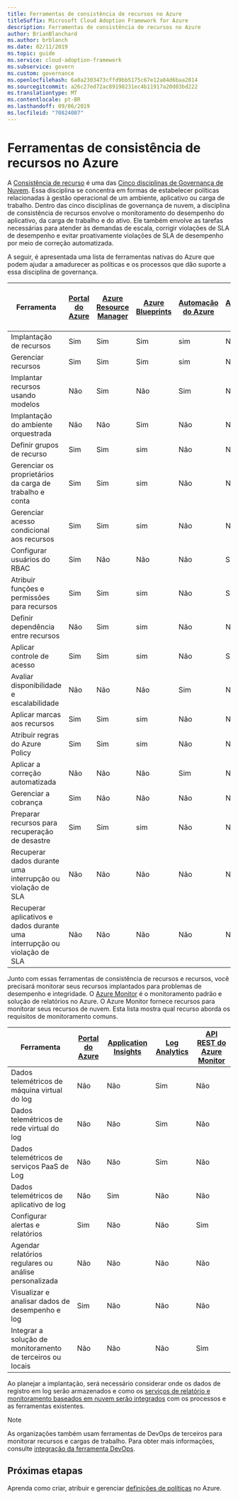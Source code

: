 ```yaml
---
title: Ferramentas de consistência de recursos no Azure
titleSuffix: Microsoft Cloud Adoption Framework for Azure
description: Ferramentas de consistência de recursos no Azure
author: BrianBlanchard
ms.author: brblanch
ms.date: 02/11/2019
ms.topic: guide
ms.service: cloud-adoption-framework
ms.subservice: govern
ms.custom: governance
ms.openlocfilehash: 6a0a2303473cffd9bb5175c67e12a84d6baa2814
ms.sourcegitcommit: a26c27ed72ac89198231ec4b11917a20d03bd222
ms.translationtype: MT
ms.contentlocale: pt-BR
ms.lasthandoff: 09/06/2019
ms.locfileid: "70824087"
---
```

# <a name="resource-consistency-tools-in-azure"></a>Ferramentas de consistência de recursos no Azure

A [Consistência de recurso](index.md) é uma das [Cinco disciplinas de Governança de Nuvem](../governance-disciplines.md). Essa disciplina se concentra em formas de estabelecer políticas relacionadas à gestão operacional de um ambiente, aplicativo ou carga de trabalho. Dentro das cinco disciplinas de governança de nuvem, a disciplina de consistência de recursos envolve o monitoramento do desempenho do aplicativo, da carga de trabalho e do ativo. Ele também envolve as tarefas necessárias para atender às demandas de escala, corrigir violações de SLA de desempenho e evitar proativamente violações de SLA de desempenho por meio de correção automatizada.

A seguir, é apresentada uma lista de ferramentas nativas do Azure que podem ajudar a amadurecer as políticas e os processos que dão suporte a essa disciplina de governança.

| Ferramenta | [Portal do Azure](https://azure.microsoft.com/features/azure-portal)  | [Azure Resource Manager](/azure/azure-resource-manager/resource-group-overview)  | [Azure Blueprints](/azure/governance/blueprints/overview) | [Automação do Azure](/azure/automation/automation-intro) | [Azure AD](/azure/active-directory/fundamentals/active-directory-whatis) | [Serviço de Backup do Azure](/azure/backup/backup-introduction-to-azure-backup) | [Azure Site Recovery](/azure/site-recovery/site-recovery-overview) |
|---------|---------|---------|---------|---------|---------|---------|---------|
| Implantação de recursos                             | Sim | Sim | Sim | sim | Não  | Não | Não |
| Gerenciar recursos                             | Sim | Sim | Sim | sim | Não  | Não | Não |
| Implantar recursos usando modelos             | Não  | Sim | Não  | Sim | Não  | Não | Não |
| Implantação do ambiente orquestrada          | Não  | Não  | Sim | Não  | Não  | Não | Não |
| Definir grupos de recurso                       | Sim | Sim | sim | Não  | Não  | Não | Não |
| Gerenciar os proprietários da carga de trabalho e conta           | Sim | Sim | sim | Não  | Não  | Não | Não |
| Gerenciar acesso condicional aos recursos       | Sim | Sim | sim | Não  | Não  | Não | Não |
| Configurar usuários do RBAC                         | Sim | Não  | Não  | Não  | Sim | Não | Não |
| Atribuir funções e permissões para recursos | Sim | Sim | sim | Não  | Sim | Não | Não |
| Definir dependência entre recursos        | Não  | Sim | sim | Não  | Não  | Não | Não |
| Aplicar controle de acesso                         | Sim | Sim | sim | Não  | Sim | Não | Não |
| Avaliar disponibilidade e escalabilidade          | Não  | Não  | Não  | Sim | Não  | Não | Não |
| Aplicar marcas aos recursos                      | Sim | Sim | sim | Não  | Não  | Não | Não |
| Atribuir regras do Azure Policy                    | Sim | Sim | sim | Não  | Não  | Não | Não |
| Aplicar a correção automatizada                  | Não  | Não  | Não  | Sim | Não  | Não | Não |
| Gerenciar a cobrança                               | Sim | Não  | Não  | Não  | Não  | Não | Não |
| Preparar recursos para recuperação de desastre         | Sim | Sim | sim | Não  | Não  | Sim | Sim |
|Recuperar dados durante uma interrupção ou violação de SLA     | Não | Não  | Não  | Não  | Não  | Sim | Sim |
|Recuperar aplicativos e dados durante uma interrupção ou violação de SLA     | Não | Não  | Não  | Não  | Não  | Sim | Sim |

Junto com essas ferramentas de consistência de recursos e recursos, você precisará monitorar seus recursos implantados para problemas de desempenho e integridade. O [Azure Monitor](/azure/azure-monitor/overview) é o monitoramento padrão e solução de relatórios no Azure. O Azure Monitor fornece recursos para monitorar seus recursos de nuvem. Esta lista mostra qual recurso aborda os requisitos de monitoramento comuns.

| Ferramenta | [Portal do Azure](https://azure.microsoft.com/features/azure-portal) | [Application Insights](/azure/application-insights/app-insights-overview) | [Log Analytics](/azure/azure-monitor/log-query/log-query-overview) | [API REST do Azure Monitor](/rest/api/monitor) |
|----------------------------------------------------|--------------|----------------------|---------------|------------------------|
| Dados telemétricos de máquina virtual do log                 | Não           | Não                   | Sim           | Não                     |
| Dados telemétricos de rede virtual do log              | Não           | Não                   | Sim           | Não                     |
| Dados telemétricos de serviços PaaS de Log                   | Não           | Não                   | Sim           | Não                     |
| Dados telemétricos de aplicativo de log                     | Não           | Sim                  | Não            | Não                     |
| Configurar alertas e relatórios                       | Sim          | Não                   | Não            | Sim                    |
| Agendar relatórios regulares ou análise personalizada        | Não           | Não                   | Não            | Não                     |
| Visualizar e analisar dados de desempenho e log     | Sim          | Não                   | Não            | Não                     |
| Integrar a solução de monitoramento de terceiros ou locais     | Não           | Não                   | Não            | Sim                    |

Ao planejar a implantação, será necessário considerar onde os dados de registro em log serão armazenados e como os [serviços de relatório e monitoramento baseados em nuvem serão integrados](../../decision-guides/log-and-report/index.md) com os processos e as ferramentas existentes.

> [!NOTE]
> As organizações também usam ferramentas de DevOps de terceiros para monitorar recursos e cargas de trabalho. Para obter mais informações, consulte [integração da ferramenta DevOps](https://azure.microsoft.com/products/devops-tool-integrations).

## <a name="next-steps"></a>Próximas etapas

Aprenda como criar, atribuir e gerenciar [definições de políticas](/azure/governance/policy) no Azure.
